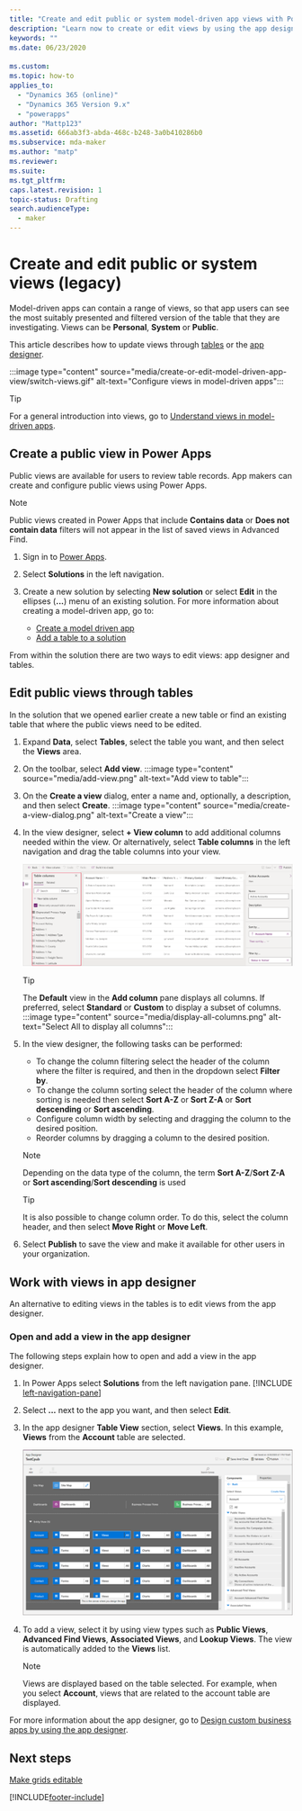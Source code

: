 ```yaml
---
title: "Create and edit public or system model-driven app views with Power Apps | MicrosoftDocs"
description: "Learn now to create or edit views by using the app designer"
keywords: ""
ms.date: 06/23/2020

ms.custom: 
ms.topic: how-to
applies_to: 
  - "Dynamics 365 (online)"
  - "Dynamics 365 Version 9.x"
  - "powerapps"
author: "Mattp123"
ms.assetid: 666ab3f3-abda-468c-b248-3a0b410286b0
ms.subservice: mda-maker
ms.author: "matp"
ms.reviewer: 
ms.suite: 
ms.tgt_pltfrm: 
caps.latest.revision: 1
topic-status: Drafting
search.audienceType: 
  - maker
---
```


# Create and edit public or system views (legacy)

Model-driven apps can contain a range of views, so that app users can see the most suitably presented and filtered version of the table that they are investigating.  Views can be **Personal**, **System** or **Public**.

This article describes how to update views through [tables](model-driven-app-glossary.md#table) or the [app designer](model-driven-app-glossary.md#app-designer).

:::image type="content" source="media/create-or-edit-model-driven-app-view/switch-views.gif" alt-text="Configure views in model-driven apps":::

> [!TIP]
> For a general introduction into views, go to [Understand views in model-driven apps](create-edit-views.md).

## Create a public view in Power Apps

Public views are available for users to review table records. App makers can create and configure public views using Power Apps.

> [!NOTE]
> Public views created in Power Apps that include **Contains data** or **Does not contain data** filters will not appear in the list of saved views in Advanced Find.

1. Sign in to [Power Apps](https://make.powerapps.com/?utm_source=padocs&utm_medium=linkinadoc&utm_campaign=referralsfromdoc).
1. Select **Solutions** in the left navigation.

1. Create a new solution by selecting **New solution** or select **Edit** in the ellipses (**...**) menu of an existing solution. For more  information about creating a model-driven app, go to:
   - [Create a model driven app](create-model-driven-app.md)
   - [Add a table to a solution](../data-platform/data-platform-create-entity.md)

From within the solution there are two ways to edit views: app designer and tables.

## Edit public views through tables

In the solution that we opened earlier create a new table or find an existing table that where the public views need to be edited.

1. Expand **Data**, select **Tables**, select the table you want, and then select the **Views** area.
1. On the toolbar, select **Add view**.
   :::image type="content" source="media/add-view.png" alt-text="Add view to table":::
1. On the **Create a view** dialog, enter a name and, optionally, a description, and then select **Create**.
   :::image type="content" source="media/create-a-view-dialog.png" alt-text="Create a view":::
1. In the view designer, select **+ View column** to add additional columns needed within the view. Or alternatively, select **Table columns** in the left navigation and drag the table columns into your view.

   ![Add column.](../data-platform/media/add-column-to-view.png)

   > [!TIP]
   > The **Default** view in the **Add column** pane displays all columns. If preferred, select **Standard** or **Custom** to display a subset of columns.
   > :::image type="content" source="media/display-all-columns.png" alt-text="Select All to display all columns":::
1. In the view designer, the following tasks can be performed:

   - To change the column filtering select the header of the column where the filter is required, and then in the dropdown select **Filter by**.
   - To change the column sorting select the header of the column where sorting is needed then select **Sort A-Z** or **Sort Z-A** or **Sort descending** or **Sort ascending**.  
   - Configure column width by selecting and dragging the column to the desired position.
   - Reorder columns by dragging a column to the desired position.
    > [!NOTE]
    > Depending on the data type of the column, the term **Sort A-Z**/**Sort Z-A** or **Sort ascending**/**Sort descending** is used

    > [!TIP]
    > It is also possible to change column order. To do this, select the column header, and then select **Move Right** or **Move Left**.
2. Select **Publish** to save the view and make it available for other users in your organization.

## Work with views in app designer

An alternative to editing views in the tables is to edit views from the app designer.  

### Open and add a view in the app designer

The following steps explain how to open and add a view in the app designer.

1. In Power Apps select **Solutions** from the left navigation pane. [!INCLUDE [left-navigation-pane](../../includes/left-navigation-pane.md)]
1. Select **...** next to the app you want, and then select **Edit**.
1. In the app designer **Table View** section, select **Views**.
   In this example, **Views** from the **Account** table are selected.

   ![App Designer View.](media/ViewAppDesigner_AccountAppDesignerView.png "App Designer view of Account table")

1. To add a view, select it by using view types such as **Public Views**, **Advanced Find Views**, **Associated Views**, and **Lookup Views**. The view is automatically added to the **Views** list.

    > [!NOTE]
    > Views are displayed based on the table selected. For example, when you select **Account**, views that are related to the account table are displayed.

For more information about the app designer, go to [Design custom business apps by using the app designer](design-custom-business-apps-using-app-designer.md).

## Next steps

[Make grids editable](make-grids-lists-editable-custom-control.md)

[!INCLUDE[footer-include](../../includes/footer-banner.md)]
